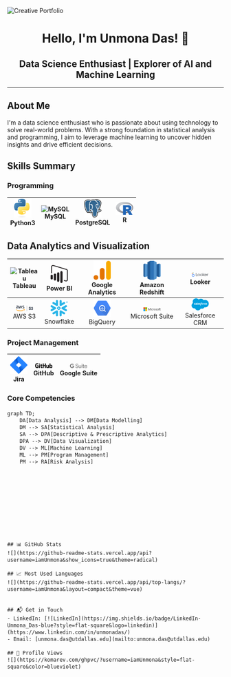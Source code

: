 

![Creative Portfolio](https://github.com/IamUnmona/IamUnmona/blob/main/Welcome%20to%20my%20page.gif)






<div align="center">

# Hello, I'm Unmona Das! 👋

## Data Science Enthusiast | Explorer of AI and Machine Learning


</div>

---

##  About Me
I'm a data science enthusiast who is passionate about using technology to solve real-world problems. With a strong foundation in statistical analysis and programming, I aim to leverage machine learning to uncover hidden insights and drive efficient decisions.

## Skills Summary

### Programming
| <img src="https://github.com/IamUnmona/IamUnmona/blob/main/Python%20Software%20Foundation_idixzIbrOi_2.svg" alt="Python3" width="40"><br>Python3 | <img src="https://github.com/IamUnmona/IamUnmona/blob/main/Oracle%20MySQL_idtlXpo9bo_1.svg" alt="MySQL" width="40"><br>MySQL | <img src="https://github.com/IamUnmona/IamUnmona/blob/main/PostgreSQL_idG_UafUz7_2.svg" alt="PostgreSQL" width="40"><br>PostgreSQL | <img src="https://github.com/IamUnmona/IamUnmona/blob/main/r-lang.svg" alt="R" width="40"><br>R |
|:---:|:---:|:---:|:---:|

## Data Analytics and Visualization
| <img src="https://github.com/IamUnmona/IamUnmona/blob/main/Tableau_idW4GZaB-5_6.svg" alt="Tableau" width="40"><br>Tableau | <img src="https://github.com/IamUnmona/IamUnmona/blob/main/power-bi.svg" alt="Power BI" width="40"><br>Power BI | <img src="https://github.com/IamUnmona/IamUnmona/blob/main/google-analytics-4.svg" alt="Google Analytics" width="40"><br>Google Analytics | <img src="https://github.com/IamUnmona/IamUnmona/blob/main/aws-redshift-logo.svg" alt="Amazon Redshift" width="40"><br>Amazon Redshift | <img src="https://github.com/IamUnmona/IamUnmona/blob/main/looker-1.svg" alt="Looker" width="40"><br>Looker |
|:---:|:---:|:---:|:---:|:---:|
| <img src="https://github.com/IamUnmona/IamUnmona/blob/main/amazon-s3.svg" alt="AWS S3" width="40"><br>AWS S3 | <img src="https://github.com/IamUnmona/IamUnmona/blob/main/Snowflake_idCkdSg0B6_5.svg" alt="Snowflake" width="40"><br>Snowflake | <img src="https://github.com/IamUnmona/IamUnmona/blob/main/google-bigquery-logo-1.svg" alt="BigQuery" width="40"><br>BigQuery | <img src="https://github.com/IamUnmona/IamUnmona/blob/main/microsoft-6.svg" alt="Microsoft Suite" width="40"><br>Microsoft Suite | <img src="https://github.com/IamUnmona/IamUnmona/blob/main/salesforce-2.svg" alt="Salesforce CRM" width="40"><br>Salesforce CRM |


### Project Management
| <img src="https://github.com/IamUnmona/IamUnmona/blob/main/jira-3.svg" alt="Jira" width="40"><br>Jira | <img src="https://github.com/IamUnmona/IamUnmona/blob/main/github-2.svg" alt="GitHub" width="40"><br>GitHub | <img src="https://github.com/IamUnmona/IamUnmona/blob/main/google-suite-logo.svg" alt="Google Suite" width="40"><br>Google Suite |
|:---:|:---:|:---:|


### Core Competencies



```mermaid
graph TD;
    DA[Data Analysis] --> DM[Data Modelling]
    DM --> SA[Statistical Analysis]
    SA --> DPA[Descriptive & Prescriptive Analytics]
    DPA --> DV[Data Visualization]
    DV --> ML[Machine Learning]
    ML --> PM[Program Management]
    PM --> RA[Risk Analysis]











## 📊 GitHub Stats
![](https://github-readme-stats.vercel.app/api?username=iamUnmona&show_icons=true&theme=radical)

## 📈 Most Used Languages
![](https://github-readme-stats.vercel.app/api/top-langs/?username=iamUnmona&layout=compact&theme=vue)


## 📬 Get in Touch
- LinkedIn: [![LinkedIn](https://img.shields.io/badge/LinkedIn-Unmona_Das-blue?style=flat-square&logo=linkedin)](https://www.linkedin.com/in/unmonadas/)
- Email: [unmona.das@utdallas.edu](mailto:unmona.das@utdallas.edu)

## 👀 Profile Views
![](https://komarev.com/ghpvc/?username=iamUnmona&style=flat-square&color=blueviolet)


